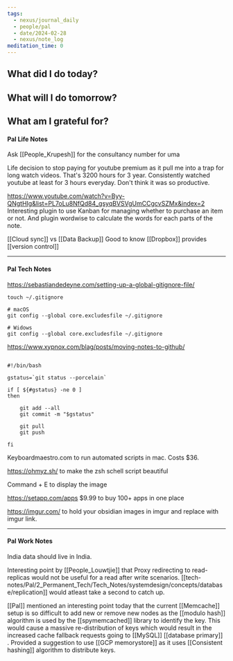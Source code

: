 ```yaml
---
tags:
  - nexus/journal_daily
  - people/pal
  - date/2024-02-28
  - nexus/note_log
meditation_time: 0
---
```

## What did I do today?

## What will I do tomorrow?

## What am I grateful for? 

#### Pal Life Notes

Ask [[People_Krupesh]] for the consultancy number for uma

Life decision to stop paying for youtube premium as it pull me into a trap for long watch videos. That's 3200 hours for 3 year. Consistently watched youtube at least for 3 hours everyday. Don't think it was so productive. 

https://www.youtube.com/watch?v=Byy-QNgtHIg&list=PL7oLu8NfQd84_gsyqBVSVgUmCCgcvSZMx&index=2
Interesting plugin to use Kanban for managing whether to purchase an item or not. 
And plugin wordwise to calculate the words for each parts of the note. 

[[Cloud sync]] vs [[Data Backup]]
Good to know [[Dropbox]] provides [[version control]]


-----------
#### Pal Tech Notes


https://sebastiandedeyne.com/setting-up-a-global-gitignore-file/

```
touch ~/.gitignore

# macOS 
git config --global core.excludesfile ~/.gitignore

# Widows
git config --global core.excludesfile ~/.gitignore 
```

https://www.xypnox.com/blag/posts/moving-notes-to-github/


```

#!/bin/bash

gstatus=`git status --porcelain`

if [ ${#gstatus} -ne 0 ]
then

    git add --all
    git commit -m "$gstatus"

	git pull
    git push

fi 

```


Keyboardmaestro.com to run automated scripts in mac. Costs $36. 

https://ohmyz.sh/ to make the zsh schell script beautiful 

Command + E to display the image 

https://setapp.com/apps $9.99 to buy 100+ apps in one place 

https://imgur.com/ to hold your obsidian images in imgur and replace with imgur link. 

------
#### Pal Work Notes 

India data should live in India. 

Interesting point by [[People_Louwtjie]] that Proxy redirecting to read-replicas would not be useful for a read after write scenarios. [[tech-notes/Pal/2_Permanent_Tech/Tech_Notes/systemdesign/concepts/database/replication]] would atleast take a second to catch up. 

[[Pal]] mentioned an interesting point today that the current [[Memcache]] setup is so difficult to add new or remove new nodes as the [[modulo hash]] algorithm is used by the [[spymemcached]] library to identify the key. This would cause a massive re-distribution of keys which would result in the increased cache fallback requests going to [[MySQL]] [[database primary]] . Provided a suggestion to use [[GCP memorystore]] as it uses [[Consistent hashing]] algorithm to distribute keys. 